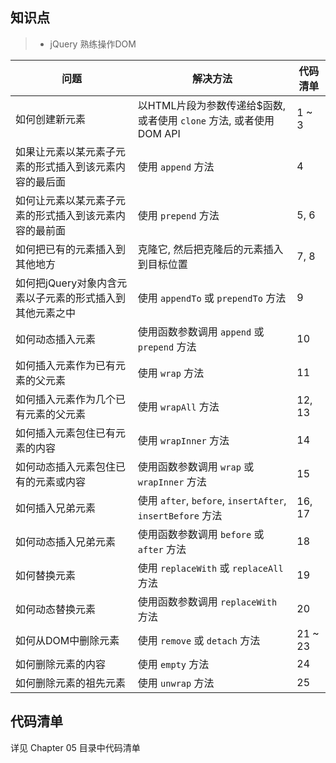 ## 知识点

> * jQuery 熟练操作DOM

问题  | 解决方法 | 代码清单|
---- |----     |----   |
如何创建新元素|以HTML片段为参数传递给$函数, 或者使用 `clone` 方法, 或者使用 DOM API |1 ~ 3 |
如果让元素以某元素子元素的形式插入到该元素内容的最后面| 使用 `append` 方法|4 |
如何让元素以某元素子元素的形式插入到该元素内容的最前面| 使用 `prepend` 方法|5, 6|
如何把已有的元素插入到其他地方 | 克隆它, 然后把克隆后的元素插入到目标位置 |7, 8|
如何把jQuery对象内含元素以子元素的形式插入到其他元素之中| 使用 `appendTo` 或 `prependTo` 方法| 9|
如何动态插入元素| 使用函数参数调用 `append` 或 `prepend` 方法|10|
如何插入元素作为已有元素的父元素| 使用 `wrap` 方法| 11|
如何插入元素作为几个已有元素的父元素| 使用 `wrapAll` 方法| 12, 13|
如何插入元素包住已有元素的内容| 使用 `wrapInner` 方法| 14|
如何动态插入元素包住已有的元素或内容|使用函数参数调用 `wrap` 或 `wrapInner` 方法|15|
如何插入兄弟元素| 使用 `after`, `before`, `insertAfter`,  `insertBefore` 方法|16, 17|
如何动态插入兄弟元素| 使用函数参数调用 `before` 或 `after` 方法|18|
如何替换元素|使用 `replaceWith` 或 `replaceAll` 方法|19|
如何动态替换元素| 使用函数参数调用 `replaceWith` 方法| 20|
如何从DOM中删除元素|使用 `remove` 或 `detach` 方法 | 21 ~ 23|
如何删除元素的内容| 使用 `empty` 方法| 24|
如何删除元素的祖先元素| 使用 `unwrap` 方法| 25|

## 代码清单
详见 Chapter 05 目录中代码清单


    

